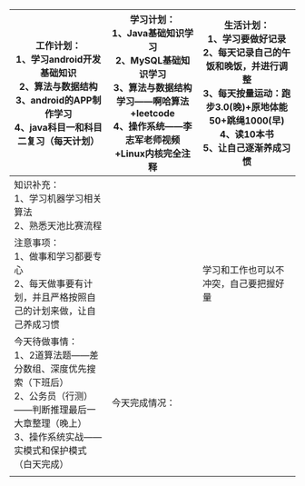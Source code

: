 | 工作计划：<br>1、学习android开发基础知识<br/>2、算法与数据结构<br/>3、android的APP制作学习<br/>4、java科目一和科目二复习（每天计划） | 学习计划：<br/>1、Java基础知识学习<br/>2、MySQL基础知识学习<br/>3、算法与数据结构学习——啊哈算法+leetcode<br/>4、操作系统——李志军老师视频+Linux内核完全注释<br/> | 生活计划：<br/>1、学习要做好记录<br/>2、每天记录自己的午饭和晚饭，并进行调整<br/>3、每天按量运动：跑步3.0(晚)+原地体能50+跳绳1000(早)<br/>4、读10本书<br/>5、让自己逐渐养成习惯 <br/> |
| ------------------------------------------------------------ | ------------------------------------------------------------ | ------------------------------------------------------------ |
| 知识补充：<br/>1、学习机器学习相关算法<br/>2、熟悉天池比赛流程 |                                                              |                                                              |
| 注意事项：<br/>1、做事和学习都要专心<br/>2、每天做事要有计划，并且严格按照自己的计划来做，让自己养成习惯 |                                                              | 学习和工作也可以不冲突，自己要把握好量                       |
| 今天待做事情：<br/>1、2道算法题——差分数组、深度优先搜索（下班后）<br>2、公务员（行测）——判断推理最后一大章整理（晚上）<br>3、操作系统实战——实模式和保护模式（白天完成） | 今天完成情况：<br/>                                          |                                                              |
|                                                              |                                                              |                                                              |